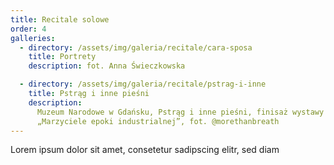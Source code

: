 ```yaml
---
title: Recitale solowe
order: 4
galleries:
  - directory: /assets/img/galeria/recitale/cara-sposa
    title: Portrety
    description: fot. Anna Świeczkowska

  - directory: /assets/img/galeria/recitale/pstrag-i-inne
    title: Pstrąg i inne pieśni
    description:
      Muzeum Narodowe w Gdańsku, Pstrąg i inne pieśni, finisaż wystawy
      „Marzyciele epoki industrialnej”, fot. @morethanbreath
---
```


Lorem ipsum dolor sit amet, consetetur sadipscing elitr, sed diam
